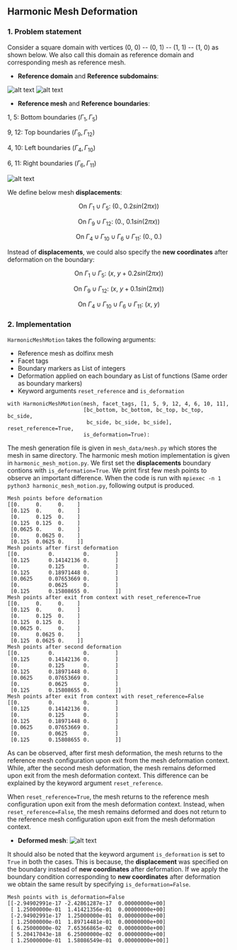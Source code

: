 ## Harmonic Mesh Deformation ##

### 1. Problem statement

Consider a square domain with vertices (0, 0) -- (0, 1) -- (1, 1) -- (1, 0) as shown below. We also call this domain as reference domain and corresponding mesh as reference mesh.

* **Reference domain** and **Reference subdomains**:

![alt text](https://github.com/niravshah241/MDFEniCSx/blob/main/demo/1_harmonic_mesh_deformation/mesh_data/domain.png)
![alt text](https://github.com/niravshah241/MDFEniCSx/blob/main/demo/1_harmonic_mesh_deformation/mesh_data/subdomains.png)

* **Reference mesh** and **Reference boundaries**: 

1, 5: Bottom boundaries ($\Gamma_1, \Gamma_5$)

9, 12: Top boundaries ($\Gamma_9, \Gamma_{12}$)

4, 10: Left boundaries ($\Gamma_4, \Gamma_{10}$)

6, 11: Right boundaries ($\Gamma_6, \Gamma_{11}$)

![alt text](https://github.com/niravshah241/MDFEniCSx/blob/main/demo/1_harmonic_mesh_deformation/mesh_data/boundaries.png)

We define below mesh **displacements**:

$$\text{On } \Gamma_1 \cup \Gamma_5: \ (0., \ 0.2 sin(2 \pi x))$$

$$\text{On } \Gamma_9 \cup \Gamma_{12}: \ (0., \ 0.1 sin(2 \pi x))$$

$$\text{On } \Gamma_4 \cup \Gamma_{10} \cup \Gamma_6 \cup \Gamma_{11}: \ (0., \ 0.)$$

Instead of **displacements**, we could also specify the **new coordinates** after deformation on the boundary:

$$\text{On } \Gamma_1 \cup \Gamma_5: \ (x, \ y + 0.2 sin(2 \pi x))$$

$$\text{On } \Gamma_9 \cup \Gamma_{12}: \ (x, \ y + 0.1 sin(2 \pi x))$$

$$\text{On } \Gamma_4 \cup \Gamma_{10} \cup \Gamma_6 \cup \Gamma_{11}: \ (x, \ y)$$

### 2. Implementation

```HarmonicMeshMotion``` takes the following arguments:
 * Reference mesh as dolfinx mesh
 * Facet tags
 * Boundary markers as List of integers
 * Deformation applied on each boundary as List of functions (Same order as boundary markers)
 * Keyword arguments ```reset_reference``` and ```is_deformation```

```
with HarmonicMeshMotion(mesh, facet_tags, [1, 5, 9, 12, 4, 6, 10, 11],
                        [bc_bottom, bc_bottom, bc_top, bc_top, bc_side,
                         bc_side, bc_side, bc_side], reset_reference=True,
                        is_deformation=True):
```

The mesh generation file is given in ```mesh_data/mesh.py``` which stores the mesh in same directory. The harmonic mesh motion implementation is given in ```harmonic_mesh_motion.py```. We first set the **displacements** boundary contions with ```is_deformation=True```. We print first few mesh points to observe an important difference. When the code is run with ```mpiexec -n 1 python3 harmonic_mesh_motion.py```, following output is produced.

```
Mesh points before deformation
[[0.     0.     0.    ]
 [0.125  0.     0.    ]
 [0.     0.125  0.    ]
 [0.125  0.125  0.    ]
 [0.0625 0.     0.    ]
 [0.     0.0625 0.    ]
 [0.125  0.0625 0.    ]]
Mesh points after first deformation
[[0.         0.         0.        ]
 [0.125      0.14142136 0.        ]
 [0.         0.125      0.        ]
 [0.125      0.18971448 0.        ]
 [0.0625     0.07653669 0.        ]
 [0.         0.0625     0.        ]
 [0.125      0.15808655 0.        ]]
Mesh points after exit from context with reset_reference=True
[[0.     0.     0.    ]
 [0.125  0.     0.    ]
 [0.     0.125  0.    ]
 [0.125  0.125  0.    ]
 [0.0625 0.     0.    ]
 [0.     0.0625 0.    ]
 [0.125  0.0625 0.    ]]
Mesh points after second deformation
[[0.         0.         0.        ]
 [0.125      0.14142136 0.        ]
 [0.         0.125      0.        ]
 [0.125      0.18971448 0.        ]
 [0.0625     0.07653669 0.        ]
 [0.         0.0625     0.        ]
 [0.125      0.15808655 0.        ]]
Mesh points after exit from context with reset_reference=False
[[0.         0.         0.        ]
 [0.125      0.14142136 0.        ]
 [0.         0.125      0.        ]
 [0.125      0.18971448 0.        ]
 [0.0625     0.07653669 0.        ]
 [0.         0.0625     0.        ]
 [0.125      0.15808655 0.        ]]

```

As can be observed, after first mesh deformation, the mesh returns to the reference mesh configuration upon exit from the mesh deformation context. While, after the second mesh deformation, the mesh remains deformed upon exit from the mesh deformation context. This difference can be explained by the keyword argument ```reset_reference```.

When ```reset_reference=True```, the mesh returns to the reference mesh configuration upon exit from the mesh deformation context. Instead, when ```reset_reference=False```, the mesh remains deformed and does not return to the reference mesh configuration upon exit from the mesh deformation context.

* **Deformed mesh**: 
![alt text](https://github.com/niravshah241/MDFEniCSx/blob/main/demo/1_harmonic_mesh_deformation/deformed_mesh.png)

It should also be noted that the keyword argument ```is_deformation``` is set to ```True``` in both the cases. This is because, the **displacement** was specified on the boundary instead of **new coordinates** after deformation. If we apply the boundary condition corresponding to **new coordinates** after deformation we obtain the same result by specifying ```is_deformation=False```.

```
Mesh points with is_deformation=False
[[-2.94902991e-17 -2.42861287e-17  0.00000000e+00]
 [ 1.25000000e-01  1.41421356e-01  0.00000000e+00]
 [-2.94902991e-17  1.25000000e-01  0.00000000e+00]
 [ 1.25000000e-01  1.89714481e-01  0.00000000e+00]
 [ 6.25000000e-02  7.65366865e-02  0.00000000e+00]
 [ 5.20417043e-18  6.25000000e-02  0.00000000e+00]
 [ 1.25000000e-01  1.58086549e-01  0.00000000e+00]]
```

